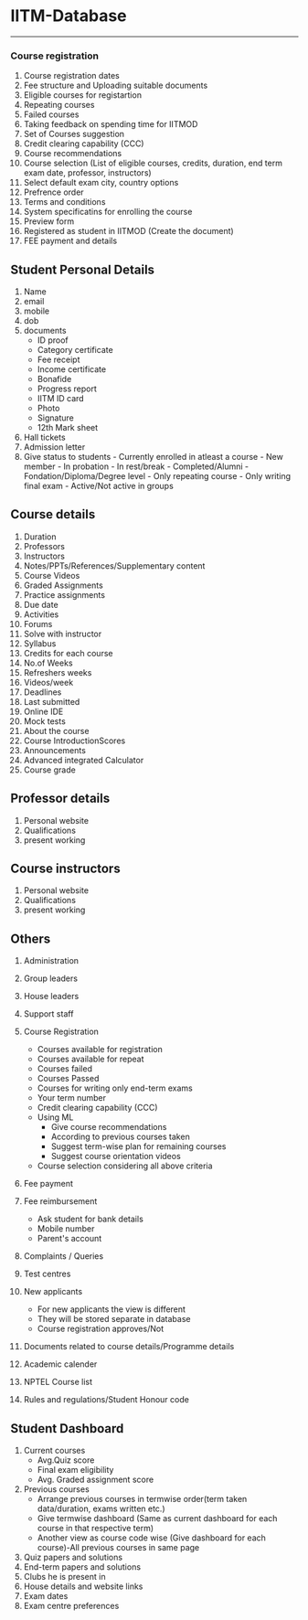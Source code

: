 # IITM-Database
***

### Course registration
1. Course registration dates
2. Fee structure and Uploading suitable documents
3. Eligible courses for registartion
4. Repeating courses
5. Failed courses
6. Taking feedback on spending time for IITMOD
7. Set of Courses suggestion
8. Credit clearing capability (CCC)
9. Course recommendations
10. Course selection (List of eligible courses, credits, duration, end term exam date, professor, instructors)
11. Select default exam city, country options
12. Prefrence order
13. Terms and conditions
14. System specificatins for enrolling the course
15. Preview form
16. Registered as student in IITMOD (Create the document)
17. FEE payment and details


## Student Personal Details
1. Name
2. email
3. mobile
4. dob
5. documents
    - ID proof
    - Category certificate
    - Fee receipt
    - Income certificate
    - Bonafide
    - Progress report
    - IITM ID card
    - Photo
    - Signature
    - 12th Mark sheet
6. Hall tickets
7. Admission letter
8. Give status to students
        - Currently enrolled in atleast a course
        - New member
        - In probation
        - In rest/break
        - Completed/Alumni
        - Fondation/Diploma/Degree level
        - Only repeating course
        - Only writing final exam
        - Active/Not active in groups


## Course details
1. Duration
2. Professors
3. Instructors
4. Notes/PPTs/References/Supplementary content
5. Course Videos
6. Graded Assignments
7. Practice assignments
8. Due date
9. Activities
10. Forums
11. Solve with instructor
12. Syllabus
13. Credits for each course
14. No.of Weeks
15. Refreshers weeks
16. Videos/week
17. Deadlines
18. Last submitted
19. Online IDE
20. Mock tests
21. About the course
22. Course IntroductionScores
23. Announcements
24. Advanced integrated Calculator
25. Course grade


## Professor details
1. Personal website
2. Qualifications
3. present working


## Course instructors
1. Personal website
2. Qualifications
3. present working


## Others
1. Administration
2. Group leaders
3. House leaders
4. Support staff
5. Course Registration
    - Courses available for registration
    - Courses available for repeat
    - Courses failed
    - Courses Passed
    - Courses for writing only end-term exams
    - Your term number
    - Credit clearing capability (CCC)
    - Using ML
        - Give course recommendations
        - According to previous courses taken
        - Suggest term-wise plan for remaining courses
        - Suggest course orientation videos
    - Course selection considering all above criteria

6. Fee payment
7. Fee reimbursement
    - Ask student for bank details
    - Mobile number
    - Parent's account
8. Complaints / Queries
9. Test centres
10. New applicants
    - For new applicants the view is different
    - They will be stored separate in database
    -  Course registration approves/Not
11. Documents related to course details/Programme details
12. Academic calender
13. NPTEL Course list
14. Rules and regulations/Student Honour code


## Student Dashboard
1. Current courses
    - Avg.Quiz score
    - Final exam eligibility
    - Avg. Graded assignment score
2. Previous courses
    - Arrange previous courses in termwise order(term taken data/duration, exams written etc.)
    - Give termwise dashboard (Same as current dashboard for each course in that respective term)
    - Another view as course code wise (Give dashboard for each course)-All previous courses in same page
3. Quiz papers and solutions
4. End-term papers and solutions
5. Clubs he is present in
6. House details and website links
7. Exam dates
8. Exam centre preferences
